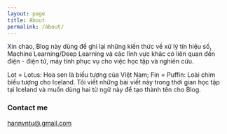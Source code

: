 ```yaml
---
layout: page
title: About
permalink: /about/
---
```


Xin chào,
Blog này dùng để ghi lại những kiến thức về xử lý tín hiệu số, Machine Learning/Deep Learning và các lĩnh vực khác có liên quan đến điện - điện tử, máy tính phục vụ cho việc học tập và nghiên cứu.

Lot = Lotus: Hoa sen là biểu tượng của Việt Nam; Fin = Puffin: Loài chim biểu tượng cho Iceland. Tôi viết những bài viết này trong thời gian học tập tại Iceland và muốn dùng hai từ ngữ này để tạo thành tên cho Blog.

### Contact me

[hannvntu@.gmail.com](mailto:hannvntu@gmail.com)